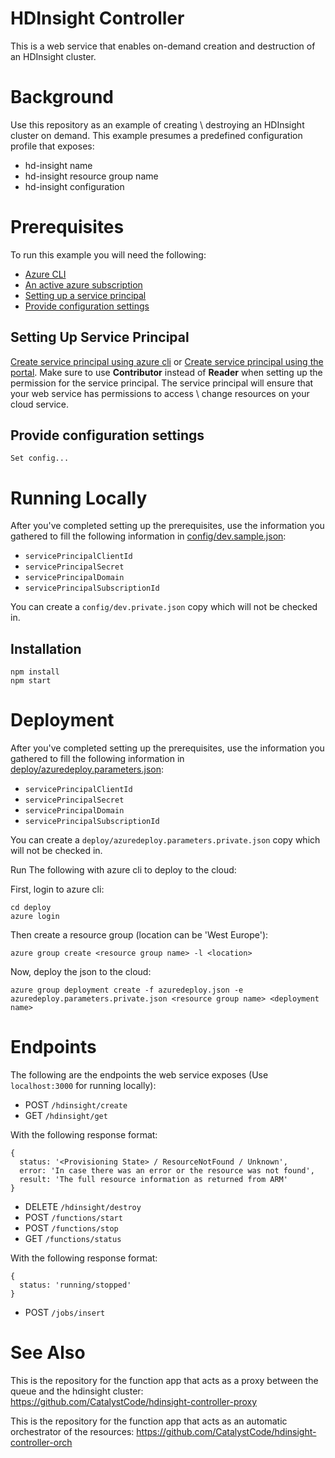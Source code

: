 # HDInsight Controller
This is a web service that enables on-demand creation and destruction of an HDInsight cluster.

# Background
Use this repository as an example of creating \ destroying an HDInsight cluster on demand.
This example presumes a predefined configuration profile that exposes:
* hd-insight name
* hd-insight resource group name
* hd-insight configuration

# Prerequisites
To run this example you will need the following:
* [Azure CLI][azure-cli]
* [An active azure subscription](http://portal.azure.com)
* [Setting up a service principal](#setting-up-service-principal)
* [Provide configuration settings](#provide-configuration-settings)

## Setting Up Service Principal
[Create service principal using azure cli][create-sp-cli] or [Create service principal using the portal][create-sp-portal].
Make sure to use **Contributor** instead of **Reader** when setting up the permission for the service principal.
The service principal will ensure that your web service has permissions to access \ change resources on your cloud service.

## Provide configuration settings
```
Set config...
```

# Running Locally
After you've completed setting up the prerequisites, use the information you gathered to fill the following information
in [config/dev.sample.json](config/dev.sample.json):

* `servicePrincipalClientId`
* `servicePrincipalSecret`
* `servicePrincipalDomain`
* `servicePrincipalSubscriptionId`

You can create a `config/dev.private.json` copy which will not be checked in.

## Installation
```
npm install
npm start
```

# Deployment
After you've completed setting up the prerequisites, use the information you gathered to fill the following information
in [deploy/azuredeploy.parameters.json](deploy/azuredeploy.parameters.json):

* `servicePrincipalClientId`
* `servicePrincipalSecret`
* `servicePrincipalDomain`
* `servicePrincipalSubscriptionId`

You can create a `deploy/azuredeploy.parameters.private.json` copy which will not be checked in.

Run The following with azure cli to deploy to the cloud:

First, login to azure cli:
```
cd deploy
azure login
```
Then create a resource group (location can be 'West Europe'):
```
azure group create <resource group name> -l <location>
```
Now, deploy the json to the cloud:
```
azure group deployment create -f azuredeploy.json -e azuredeploy.parameters.private.json <resource group name> <deployment name>
```

# Endpoints
The following are the endpoints the web service exposes (Use `localhost:3000` for running locally):

* POST `/hdinsight/create`
* GET `/hdinsight/get`

With the following response format:
```
{
  status: '<Provisioning State> / ResourceNotFound / Unknown',
  error: 'In case there was an error or the resource was not found',
  result: 'The full resource information as returned from ARM'
}
```

* DELETE `/hdinsight/destroy`
* POST `/functions/start`
* POST `/functions/stop`
* GET `/functions/status`

With the following response format:
```
{ 
  status: 'running/stopped'
}
```

* POST `/jobs/insert`


# See Also
This is the repository for the function app that acts as a proxy between the queue and the hdinsight cluster:
https://github.com/CatalystCode/hdinsight-controller-proxy

This is the repository for the function app that acts as an automatic orchestrator of the resources:
https://github.com/CatalystCode/hdinsight-controller-orch

[//]: # (Links section)

   [azure-cli]: <https://azure.microsoft.com/en-us/documentation/articles/xplat-cli-install/>
   [create-sp-portal]: <https://azure.microsoft.com/en-us/documentation/articles/resource-group-create-service-principal-portal/>
   [create-sp-cli]: <https://azure.microsoft.com/en-us/documentation/articles/resource-group-authenticate-service-principal-cli/>

   [//]: # (Cover image source: http://www.publicdomainpictures.net/view-image.php?image=34175&picture=human-dna)
   [//]: # (Cover image license: http://creativecommons.org/publicdomain/zero/1.0/)
